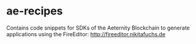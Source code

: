 # ae-recipes
Contains code snippets for SDKs of the Aeternity Blockchain to generate applications using the FireEditor: http://fireeditor.nikitafuchs.de
